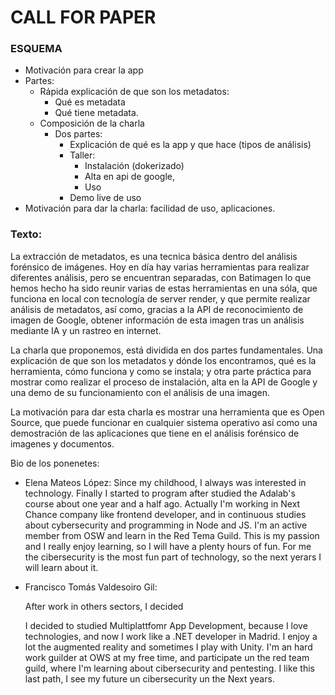 # CALL FOR PAPER


### ESQUEMA

- Motivación para crear la app
- Partes:
  - Rápida explicación de que son los metadatos:
    - Qué es metadata
    - Qué tiene metadata.
  - Composición de la charla
    - Dos partes:
        - Explicación de qué es la app y que hace (tipos de análisis)
        - Taller: 
          - Instalación (dokerizado)
          - Alta en api de google, 
          - Uso
        - Demo live de uso
- Motivación para dar la charla: facilidad de uso, aplicaciones.

### Texto:

La extracción de metadatos, es una tecnica básica dentro del análisis forénsico de imágenes.
Hoy en día hay varias herramientas para realizar diferentes análisis, pero se encuentran separadas, con Batimagen lo que hemos hecho ha sido reunir varias de estas herramientas en una sóla, que funciona en local con tecnología de server render, y que permite realizar análisis de metadatos, así como, gracias a la API de reconocimiento de imagen de Google, obtener información de esta imagen tras un análisis mediante IA y un rastreo en internet.

La charla que proponemos, está dividida en dos partes fundamentales. Una explicación de que son los metadatos y dónde los encontramos, qué es la herramienta, cómo funciona y como se instala; y otra parte práctica para mostrar como realizar el proceso de instalación, alta en la API de Google y una demo de su funcionamiento con el análisis de una imagen. 

La motivación para dar esta charla es mostrar una herramienta que es Open Source, que puede funcionar en cualquier sistema operativo así como una demostración de las aplicaciones que tiene en el análisis forénsico de imagenes y documentos.

Bio de los ponenetes:

  - Elena Mateos López:
    Since my childhood, I always was interested in technology. Finally I started to program after studied the Adalab's course about one year and a half ago. Actually I'm working in Next Chance company like frontend developer, and in continuous studies about cybersecurity and programming in Node and JS. I'm an active member from OSW and learn in the Red Tema Guild. This is my passion and I really enjoy learning, so I will have a plenty hours of fun. For me the cibersecurity is the most fun part of technology, so the next yerars I will learn about it.

  - Francisco Tomás Valdesoiro Gil:
  
     After work in others sectors, I decided 
     
     I decided to studied Multiplattfomr App Development, because I love technologies, and now I work like a .NET developer in Madrid. I enjoy a lot the  augmented reality and sometimes I play with Unity. I'm an hard work guilder at OWS at my free time, and participate un the red team guild, where I'm learning about cibersecurity and pentesting.
I like this last path, I see my future un cibersecurity un the Next years.
  
